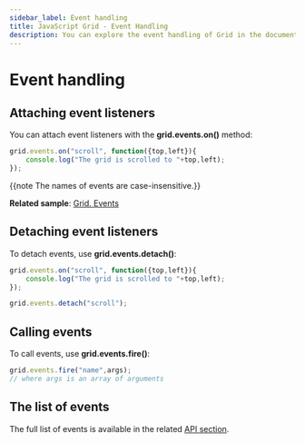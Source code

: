 ```yaml
---
sidebar_label: Event handling
title: JavaScript Grid - Event Handling 
description: You can explore the event handling of Grid in the documentation of the DHTMLX JavaScript UI library. Browse developer guides and API reference, try out code examples and live demos, and download a free 30-day evaluation version of DHTMLX Suite.
---
```


# Event handling

## Attaching event listeners

You can attach event listeners with the **grid.events.on()** method:

~~~js
grid.events.on("scroll", function({top,left}){
    console.log("The grid is scrolled to "+top,left);
});
~~~

{{note The names of events are case-insensitive.}}

**Related sample**: [Grid. Events](https://snippet.dhtmlx.com/9zeyp4ds)

## Detaching event listeners

To detach events, use **grid.events.detach()**:

~~~js
grid.events.on("scroll", function({top,left}){
    console.log("The grid is scrolled to "+top,left);
});

grid.events.detach("scroll");
~~~

## Calling events

To call events, use **grid.events.fire()**:

~~~js
grid.events.fire("name",args);
// where args is an array of arguments
~~~

## The list of events

The full list of events is available in the related [API section](grid/api/api_overview.md#grid-events).
